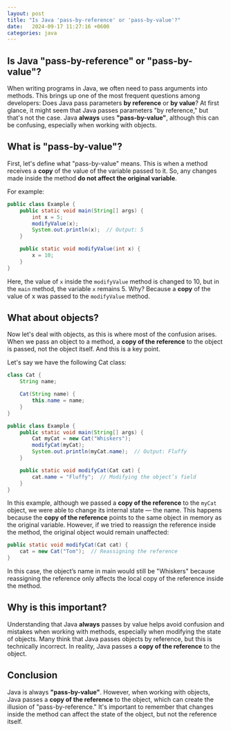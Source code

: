 ```yaml
---
layout: post
title: "Is Java 'pass-by-reference' or 'pass-by-value'?"
date:   2024-09-17 11:27:16 +0600
categories: java
---
```

## Is Java "pass-by-reference" or "pass-by-value"?

When writing programs in Java, we often need to pass arguments into methods. This brings up one of the most frequent questions among developers: Does Java pass parameters **by reference** or **by value**? At first glance, it might seem that Java passes parameters "by reference," but that's not the case. Java **always** uses **"pass-by-value"**, although this can be confusing, especially when working with objects.

## What is "pass-by-value"?

First, let's define what "pass-by-value" means. This is when a method receives a **copy** of the value of the variable passed to it. So, any changes made inside the method **do not affect the original variable**.

For example:
```java
public class Example {
    public static void main(String[] args) {
        int x = 5;
        modifyValue(x);
        System.out.println(x);  // Output: 5
    }

    public static void modifyValue(int x) {
        x = 10;
    }
}
```

Here, the value of `x` inside the `modifyValue` method is changed to 10, but in the `main` method, the variable `x` remains 5. Why? Because a **copy** of the value of x was passed to the `modifyValue` method.

## What about objects?

Now let's deal with objects, as this is where most of the confusion arises. When we pass an object to a method, a **copy of the reference** to the object is passed, not the object itself. And this is a key point.

Let's say we have the following Cat class:

```java
class Cat {
    String name;

    Cat(String name) {
        this.name = name;
    }
}

public class Example {
    public static void main(String[] args) {
        Cat myCat = new Cat("Whiskers");
        modifyCat(myCat);
        System.out.println(myCat.name);  // Output: Fluffy
    }

    public static void modifyCat(Cat cat) {
        cat.name = "Fluffy";  // Modifying the object’s field
    }
}
```

In this example, although we passed a **copy of the reference** to the `myCat` object, we were able to change its internal state — the name. This happens because the **copy of the reference** points to the same object in memory as the original variable. However, if we tried to reassign the reference inside the method, the original object would remain unaffected:

```java
public static void modifyCat(Cat cat) {
    cat = new Cat("Tom");  // Reassigning the reference
}
```

In this case, the object’s name in main would still be "Whiskers" because reassigning the reference only affects the local copy of the reference inside the method.


## Why is this important?

Understanding that Java **always** passes by value helps avoid confusion and mistakes when working with methods, especially when modifying the state of objects. Many think that Java passes objects by reference, but this is technically incorrect. In reality, Java passes a **copy of the reference** to the object.


## Conclusion

Java is always **"pass-by-value"**. However, when working with objects, Java passes a **copy of the reference** to the object, which can create the illusion of "pass-by-reference." It's important to remember that changes inside the method can affect the state of the object, but not the reference itself.
